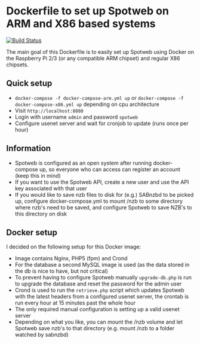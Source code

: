 # Dockerfile to set up Spotweb on ARM and X86 based systems

[![Build Status](https://travis-ci.org/edv/docker-spotweb.svg?branch=master)](https://travis-ci.org/edv/docker-spotweb)

The main goal of this Dockerfile is to easily set up Spotweb using Docker on the Raspberry Pi 2/3 (or any compatible ARM chipset) and regular X86 chipsets.

## Quick setup

* `docker-compose -f docker-compose-arm.yml up` or `docker-compose -f docker-compose-x86.yml up` depending on cpu architecture
* Visit `http://localhost:8080`
* Login with username `admin` and password `spotweb`
* Configure usenet server and wait for cronjob to update (runs once per hour)

## Information

* Spotweb is configured as an open system after running docker-compose up, so everyone who can access can register an account (keep this in mind)
* If you want to use the Spotweb API, create a new user and use the API key associated with that user
* If you would like to save nzb files to disk for (e.g.) SABnzbd to be picked up, configure docker-compose.yml to mount /nzb to some directory where nzb's need to be saved, and configure Spotweb to save NZB's to this directory on disk

## Docker setup

I decided on the following setup for this Docker image:
* Image contains Nginx, PHP5 (fpm) and Crond
* For the database a second MySQL image is used (as the data stored in the db is nice to have, but not critical)
* To prevent having to configure Spotweb manually `upgrade-db.php` is run to upgrade the database and reset the password for the admin user
* Crond is used to run the `retrieve.php` script which updates Spotweb with the latest headers from a configured usenet server, the crontab is run every hour at 15 minutes past the whole hour
* The only required manual configuration is setting up a valid usenet server
* Depending on what you like, you can mount the /nzb volume and let Spotweb save nzb's to that directory (e.g. mount /nzb to a folder watched by sabnzbd)
